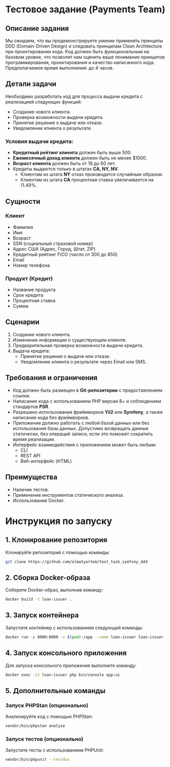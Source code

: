# Тестовое задание (Payments Team)

## Описание задания
Мы ожидаем, что вы продемонстрируете умение применять принципы DDD (Domain-Driven Design) и следовать принципам Clean Architecture при проектировании кода. Код должен быть функциональным на базовом уровне, что позволит нам оценить ваше понимание принципов программирования, проектирования и качество написанного кода. Предполагаемое время выполнения: до 4 часов.

## Детали задачи
Необходимо разработать код для процесса выдачи кредита с реализацией следующих функций:

- Создание нового клиента.
- Проверка возможности выдачи кредита.
- Принятие решения о выдаче или отказе.
- Уведомление клиента о результате.

### Условия выдачи кредита:
- **Кредитный рейтинг клиента** должен быть выше 500.
- **Ежемесячный доход клиента** должен быть не менее $1000.
- **Возраст клиента** должен быть от 18 до 60 лет.
- Кредиты выдаются только в штатах **CA, NY, NV**.
    - Клиентам из штата **NY** отказ производится случайным образом.
    - Клиентам из штата **CA** процентная ставка увеличивается на 11.49%.

## Сущности

### Клиент
- Фамилия
- Имя
- Возраст
- SSN (социальный страховой номер)
- Адрес США (Адрес, Город, Штат, ZIP)
- Кредитный рейтинг FICO (число от 300 до 850)
- Email
- Номер телефона

### Продукт (Кредит)
- Название продукта
- Срок кредита
- Процентная ставка
- Сумма

## Сценарии
1. Создание нового клиента.
2. Изменение информации о существующем клиенте.
3. Предварительная проверка возможности выдачи кредита.
4. Выдача кредита:
    - Принятие решения о выдаче или отказе.
    - Уведомление клиента о результате через Email или SMS.

## Требования и ограничения
- Код должен быть размещен в **Git-репозитории** с предоставлением ссылки.
- Написание кода с использованием PHP версии 8+ и соблюдением стандартов **PSR**.
- Разрешено использование фреймворков **Yii2** или **Symfony**, а также написание кода без фреймворков.
- Приложение должно работать с любой базой данных или без использования базы данных. Допустимо возвращать данные статически, без операций записи, если это поможет сократить время реализации.
- Интерфейс взаимодействия с приложением может быть любым:
    - CLI
    - REST API
    - Веб-интерфейс (HTML)

## Преимущества
- Наличие тестов.
- Применение инструментов статического анализа.
- Использование Docker.


# Инструкция по запуску

## 1. Клонирование репозитория
Клонируйте репозиторий с помощью команды:
```bash
git clone https://github.com/almatyartem/test_task_symfony_ddd
```

## 2. Сборка Docker-образа
Соберите Docker-образ, выполнив команду:
```bash
docker build -t loan-issuer .
```

## 3. Запуск контейнера
Запустите контейнер с использованием следующей команды:
```bash
docker run -p 8000:8000 -v $(pwd):/app --name loan-issuer loan-issuer
```

## 4. Запуск консольного приложения
Для запуска консольного приложения выполните команду:
```bash
docker exec -it loan-issuer php bin/console app:ui
```

## 5. Дополнительные команды
### Запуск PHPStan (опционально)
Анализируйте код с помощью PHPStan:
```bash
vendor/bin/phpstan analyse
```

### Запуск тестов (опционально)
Запустите тесты с использованием PHPUnit:
```bash
vendor/bin/phpunit --testdox
```

